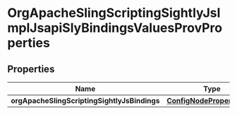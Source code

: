 

# OrgApacheSlingScriptingSightlyJsImplJsapiSlyBindingsValuesProvProperties

## Properties

Name | Type | Description | Notes
------------ | ------------- | ------------- | -------------
**orgApacheSlingScriptingSightlyJsBindings** | [**ConfigNodePropertyArray**](ConfigNodePropertyArray.md) |  |  [optional]



